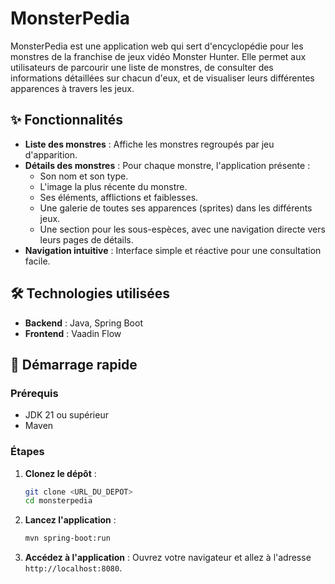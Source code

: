 # MonsterPedia

MonsterPedia est une application web qui sert d'encyclopédie pour les monstres de la franchise de jeux vidéo Monster Hunter. Elle permet aux utilisateurs de parcourir une liste de monstres, de consulter des informations détaillées sur chacun d'eux, et de visualiser leurs différentes apparences à travers les jeux.

## ✨ Fonctionnalités

- **Liste des monstres** : Affiche les monstres regroupés par jeu d'apparition.
- **Détails des monstres** : Pour chaque monstre, l'application présente :
  - Son nom et son type.
  - L'image la plus récente du monstre.
  - Ses éléments, afflictions et faiblesses.
  - Une galerie de toutes ses apparences (sprites) dans les différents jeux.
  - Une section pour les sous-espèces, avec une navigation directe vers leurs pages de détails.
- **Navigation intuitive** : Interface simple et réactive pour une consultation facile.

## 🛠️ Technologies utilisées

- **Backend** : Java, Spring Boot
- **Frontend** : Vaadin Flow

## 🚀 Démarrage rapide

### Prérequis

- JDK 21 ou supérieur
- Maven

### Étapes

1. **Clonez le dépôt** :
   ```bash
   git clone <URL_DU_DEPOT>
   cd monsterpedia
   ```

2. **Lancez l'application** :
   ```bash
   mvn spring-boot:run
   ```

3. **Accédez à l'application** :
   Ouvrez votre navigateur et allez à l'adresse `http://localhost:8080`.

